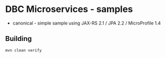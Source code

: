 # DBC Microservices - samples

* canonical - simple sample using JAX-RS 2.1 / JPA 2.2 / MicroProfile 1.4

## Building

```bash
mvn clean verify
```
